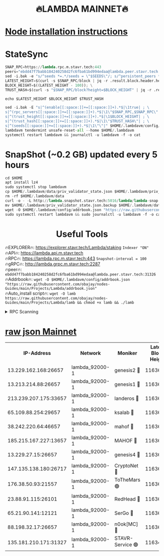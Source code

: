 <h1 align="center"> 🔥LAMBDA MAINNET🔥</h1>


[Node installation instructions](https://github.com/obajay/nodes-Guides/tree/main/Projects/Lambda)
=


# StateSync
```python
SNAP_RPC=https://lambda.rpc.m.stavr.tech:443
peers="ebdd47f7babb184240258d2fc6fba61bd994edaa@lambda.peer.stavr.tech:31326" 
sed -i.bak -e "s/^seeds *=.*/seeds = \"$SEEDS\"/; s/^persistent_peers *=.*/persistent_peers = \"$PEERS\"/" $HOME/.lambdavm/config/config.toml
LATEST_HEIGHT=$(curl -s $SNAP_RPC/block | jq -r .result.block.header.height); \
BLOCK_HEIGHT=$((LATEST_HEIGHT - 100)); \
TRUST_HASH=$(curl -s "$SNAP_RPC/block?height=$BLOCK_HEIGHT" | jq -r .result.block_id.hash)

echo $LATEST_HEIGHT $BLOCK_HEIGHT $TRUST_HASH

sed -i.bak -E "s|^(enable[[:space:]]+=[[:space:]]+).*$|\1true| ; \
s|^(rpc_servers[[:space:]]+=[[:space:]]+).*$|\1\"$SNAP_RPC,$SNAP_RPC\"| ; \
s|^(trust_height[[:space:]]+=[[:space:]]+).*$|\1$BLOCK_HEIGHT| ; \
s|^(trust_hash[[:space:]]+=[[:space:]]+).*$|\1\"$TRUST_HASH\"| ; \
s|^(seeds[[:space:]]+=[[:space:]]+).*$|\1\"\"|" $HOME/.lambdavm/config/config.toml
lambdavm tendermint unsafe-reset-all --home $HOME/.lambdavm
systemctl restart lambdavm && journalctl -u lambdavm -f -o cat

```
# SnapShot (~0.2 GB) updated every 5 hours
```python
cd $HOME
apt install lz4
sudo systemctl stop lambdavm
cp $HOME/.lambdavm/data/priv_validator_state.json $HOME/.lambdavm/priv_validator_state.json.backup
rm -rf $HOME/.lambdavm/data
curl -o - -L http://lambda.snapshot.stavr.tech:5016/lambda/lambda-snap.tar.lz4 | lz4 -c -d - | tar -x -C $HOME/.lambdavm --strip-components 2
mv $HOME/.lambdavm/priv_validator_state.json.backup $HOME/.lambdavm/data/priv_validator_state.json
wget -O $HOME/.lambdavm/config/addrbook.json "https://raw.githubusercontent.com/obajay/nodes-Guides/main/Projects/Lambda/addrbook.json"
sudo systemctl restart lambdavm && sudo journalctl -u lambdavm -f -o cat
```
 <h1 align="center"> Useful Tools</h1>

🔥EXPLORER🔥:      https://explorer.stavr.tech/Lambda/staking	        `Indexer "ON"` \
🔥API🔥: 			 		 https://lambda.api.m.stavr.tech \
🔥RPC🔥:           https://lambda.rpc.m.stavr.tech:443	              `Snapshot-interval = 100` \
🔥gRPC🔥:          http://lambda.grpc.m.stavr.tech:2287 \
🔥peer🔥:					 `ebdd47f7babb184240258d2fc6fba61bd994edaa@lambda.peer.stavr.tech:31326` \
🔥Addrbook🔥:    ```wget -O $HOME/.lambdavm/config/addrbook.json "https://raw.githubusercontent.com/obajay/nodes-Guides/main/Projects/Lambda/addrbook.json"``` \
🔥Auto_install script🔥: ```wget -O lamb https://raw.githubusercontent.com/obajay/nodes-Guides/main/Projects/Lambda/lamb && chmod +x lamb && ./lamb```


<details>
<summary>RPC Scanning</summary>

<h2 align="center"> We scan nodes in real time every 4 hours. And we provide the final result of RPC endpoints.
We cannot influence the operation of these nodes in any way. </h2>


```python
If Voting Power is higher than 0 --> then the Node is a validator of the network and may be subject to attack and be a potential threat to the chain.
```
```python
We marked such validators with a red symbol
```

</details>

[raw json Mainnet](https://rpc-check.lambm.stavr.tech/lambm/rpc-lambm-result.json)
=


<table><tr><th>IP-Address</th><th>Network</th><th>Moniker</th><th>Latest Block Height</th><th>Earliest Block Height</th><th>Catching Up</th><th>Tx Index</th><th>Voting Power</th><th>Scan Time</th></tr><tr><td>13.229.162.168:26657</td><td>lambda_92000-1</td><td>genesis2 🔴</td><td>11636745</td><td>1</td><td>False</td><td>on</td><td>16878690</td><td>2024-02-10T04:10:23.152915769UTC</td></tr><tr><td>13.213.214.88:26657</td><td>lambda_92000-1</td><td>genesis1 🔴</td><td>11636747</td><td>1</td><td>False</td><td>on</td><td>107835</td><td>2024-02-10T04:10:28.110344705UTC</td></tr><tr><td>213.239.207.175:33657</td><td>lambda_92000-1</td><td>landeros 🔴</td><td>11636744</td><td>8136001</td><td>False</td><td>off</td><td>1537080</td><td>2024-02-10T04:10:15.435063745UTC</td></tr><tr><td>65.109.88.254:29657</td><td>lambda_92000-1</td><td>ksalab 🔴</td><td>11636747</td><td>8715001</td><td>False</td><td>on</td><td>510465</td><td>2024-02-10T04:10:31.354506617UTC</td></tr><tr><td>38.242.220.64:46657</td><td>lambda_92000-1</td><td>mahof 🔴</td><td>11636747</td><td>10131001</td><td>False</td><td>off</td><td>770350</td><td>2024-02-10T04:10:35.601770045UTC</td></tr><tr><td>185.215.167.227:13657</td><td>lambda_92000-1</td><td>MAHOF 🔴</td><td>11636746</td><td>10134001</td><td>False</td><td>on</td><td>2051510</td><td>2024-02-10T04:10:26.829151986UTC</td></tr><tr><td>13.229.27.15:26657</td><td>lambda_92000-1</td><td>genesis4 🔴</td><td>11636746</td><td>11043001</td><td>False</td><td>on</td><td>9665448</td><td>2024-02-10T04:10:26.443841285UTC</td></tr><tr><td>147.135.138.180:26717</td><td>lambda_92000-1</td><td>CryptoNet 🔴</td><td>11636747</td><td>11383001</td><td>False</td><td>off</td><td>771217</td><td>2024-02-10T04:10:28.418278903UTC</td></tr><tr><td>176.38.50.93:21557</td><td>lambda_92000-1</td><td>ToTheMars 🟢</td><td>11636633</td><td>11395001</td><td>False</td><td>on</td><td>0</td><td>2024-02-10T04:10:34.782752821UTC</td></tr><tr><td>23.88.91.115:26101</td><td>lambda_92000-1</td><td>RedHead 🔴</td><td>11636744</td><td>11536744</td><td>False</td><td>off</td><td>553202</td><td>2024-02-10T04:10:15.738771207UTC</td></tr><tr><td>65.21.90.141:12121</td><td>lambda_92000-1</td><td>SerGo 🔴</td><td>11636747</td><td>11536747</td><td>False</td><td>off</td><td>10612075</td><td>2024-02-10T04:10:35.259619762UTC</td></tr><tr><td>88.198.32.17:26657</td><td>lambda_92000-1</td><td>n0ok[MC] 🔴</td><td>11636748</td><td>11536748</td><td>False</td><td>off</td><td>1578630</td><td>2024-02-10T04:10:38.601602949UTC</td></tr><tr><td>135.181.210.171:31327</td><td>lambda_92000-1</td><td>STAVR-Service 🟢</td><td>11634110</td><td>11632501</td><td>False</td><td>on</td><td>0</td><td>2024-02-10T04:10:30.928481105UTC</td></tr></table>
